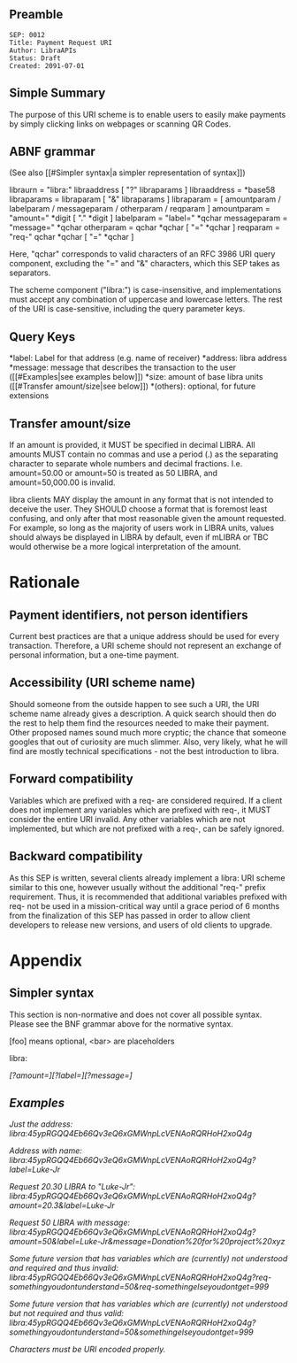 ## Preamble

```
SEP: 0012
Title: Payment Request URI
Author: LibraAPIs
Status: Draft
Created: 2091-07-01
```

## Simple Summary

The purpose of this URI scheme is to enable users to easily make payments by simply clicking links on webpages or scanning QR Codes.

## ABNF grammar

(See also [[#Simpler syntax|a simpler representation of syntax]])

 libraurn     = "libra:" libraaddress [ "?" libraparams ]
 libraaddress = *base58
 libraparams  = libraparam [ "&" libraparams ]
 libraparam   = [ amountparam / labelparam / messageparam / otherparam / reqparam ]
 amountparam    = "amount=" *digit [ "." *digit ]
 labelparam     = "label=" *qchar
 messageparam   = "message=" *qchar
 otherparam     = qchar *qchar [ "=" *qchar ]
 reqparam       = "req-" qchar *qchar [ "=" *qchar ]

Here, "qchar" corresponds to valid characters of an RFC 3986 URI query component, excluding the "=" and "&" characters, which this SEP takes as separators.

The scheme component ("libra:") is case-insensitive, and implementations must accept any combination of uppercase and lowercase letters. The rest of the URI is case-sensitive, including the query parameter keys.

## Query Keys

*label: Label for that address (e.g. name of receiver)
*address: libra address
*message: message that describes the transaction to the user ([[#Examples|see examples below]])
*size: amount of base libra units ([[#Transfer amount/size|see below]])
*(others): optional, for future extensions

## Transfer amount/size

If an amount is provided, it MUST be specified in decimal LIBRA.
All amounts MUST contain no commas and use a period (.) as the separating character to separate whole numbers and decimal fractions.
I.e. amount=50.00 or amount=50 is treated as 50 LIBRA, and amount=50,000.00 is invalid.

libra clients MAY display the amount in any format that is not intended to deceive the user.
They SHOULD choose a format that is foremost least confusing, and only after that most reasonable given the amount requested.
For example, so long as the majority of users work in LIBRA units, values should always be displayed in LIBRA by default, even if mLIBRA or TBC would otherwise be a more logical interpretation of the amount.

# Rationale

## Payment identifiers, not person identifiers
Current best practices are that a unique address should be used for every transaction.
Therefore, a URI scheme should not represent an exchange of personal information, but a one-time payment.

## Accessibility (URI scheme name)
Should someone from the outside happen to see such a URI, the URI scheme name already gives a description.
A quick search should then do the rest to help them find the resources needed to make their payment.
Other proposed names sound much more cryptic; the chance that someone googles that out of curiosity are much slimmer.
Also, very likely, what he will find are mostly technical specifications - not the best introduction to libra.

## Forward compatibility
Variables which are prefixed with a req- are considered required.  If a client does not implement any variables which are prefixed with req-, it MUST consider the entire URI invalid.  Any other variables which are not implemented, but which are not prefixed with a req-, can be safely ignored.

## Backward compatibility
As this SEP is written, several clients already implement a libra: URI scheme similar to this one, however usually without the additional "req-" prefix requirement.  Thus, it is recommended that additional variables prefixed with req- not be used in a mission-critical way until a grace period of 6 months from the finalization of this SEP has passed in order to allow client developers to release new versions, and users of old clients to upgrade.

# Appendix

## Simpler syntax

This section is non-normative and does not cover all possible syntax.
Please see the BNF grammar above for the normative syntax.

[foo] means optional, &lt;bar&gt; are placeholders

 <nowiki>libra:<address>[?amount=<amount>][?label=<label>][?message=<message>]</nowiki>

## Examples

Just the address:
 libra:45ypRGQQ4Eb66Qv3eQ6xGMWnpLcVENAoRQRHoH2xoQ4g

Address with name:
 libra:45ypRGQQ4Eb66Qv3eQ6xGMWnpLcVENAoRQRHoH2xoQ4g?label=Luke-Jr

Request 20.30 LIBRA to "Luke-Jr":
 libra:45ypRGQQ4Eb66Qv3eQ6xGMWnpLcVENAoRQRHoH2xoQ4g?amount=20.3&label=Luke-Jr

Request 50 LIBRA with message:
 libra:45ypRGQQ4Eb66Qv3eQ6xGMWnpLcVENAoRQRHoH2xoQ4g?amount=50&label=Luke-Jr&message=Donation%20for%20project%20xyz

Some future version that has variables which are (currently) not understood and required and thus invalid:
 libra:45ypRGQQ4Eb66Qv3eQ6xGMWnpLcVENAoRQRHoH2xoQ4g?req-somethingyoudontunderstand=50&req-somethingelseyoudontget=999

Some future version that has variables which are (currently) not understood but not required and thus valid:
 libra:45ypRGQQ4Eb66Qv3eQ6xGMWnpLcVENAoRQRHoH2xoQ4g?somethingyoudontunderstand=50&somethingelseyoudontget=999

Characters must be URI encoded properly.
